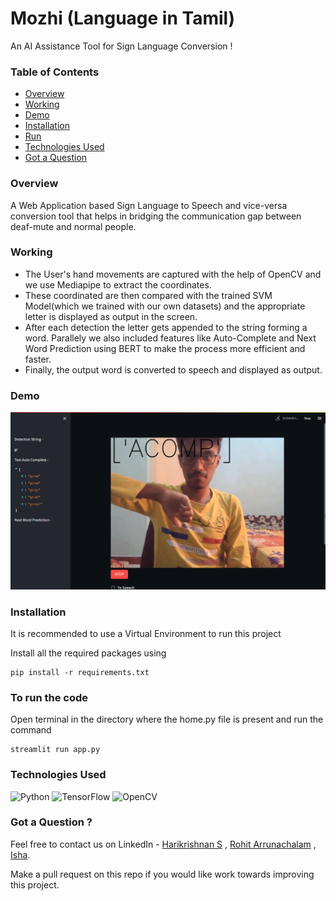 # Mozhi (Language in Tamil)
An AI Assistance Tool for Sign Language Conversion !

### Table of Contents  
- [Overview](#Overview)  
- [Working](#Working) 
- [Demo](#Demo) 
- [Installation](#Installation) 
- [Run](#Run) 
- [Technologies Used](#Technologies%Used) 
- [Got a Question](#Got%a%Question%?) 



### Overview
A Web Application based Sign Language to Speech and vice-versa conversion tool that helps in bridging the communication gap between deaf-mute and normal
people.


### Working

- The User's hand movements are captured with the help of OpenCV and we use Mediapipe to extract the coordinates.
- These coordinated are then compared with the trained SVM Model(which we trained with our own datasets) and the appropriate letter is displayed as output in the screen.
- After each detection the letter gets appended to the string forming a word. Parallely we also included features like Auto-Complete and Next Word Prediction using BERT to make the process more efficient and faster.
- Finally, the output word is converted to speech and displayed as output.

### Demo
![](https://github.com/harikrish-s/Sign-Language-Recognition/blob/main/demo/demo-pic.png)

### Installation

It is recommended to use a Virtual Environment to run this project

Install all the required packages using
```
pip install -r requirements.txt
```
### To run the code

Open terminal in the directory where the home.py file is present and run the command
```
streamlit run app.py
```

### Technologies Used


![Python](https://img.shields.io/badge/python-3670A0?style=for-the-badge&logo=python&logoColor=ffdd54) ![TensorFlow](https://img.shields.io/badge/TensorFlow-%23FF6F00.svg?style=for-the-badge&logo=TensorFlow&logoColor=white) ![OpenCV](https://img.shields.io/badge/opencv-%23white.svg?style=for-the-badge&logo=opencv&logoColor=white)



### Got a Question ?

Feel free to contact us on LinkedIn - [Harikrishnan S](https://www.linkedin.com/in/harikrishnan-s-580461214/) , [Rohit Arrunachalam](https://www.linkedin.com/in/rohitarrunachalam/) , [Isha](https://www.linkedin.com/in/isha-reddy-vaka-1457a9228/).

Make a pull request on this repo if you would like work towards improving this project.

